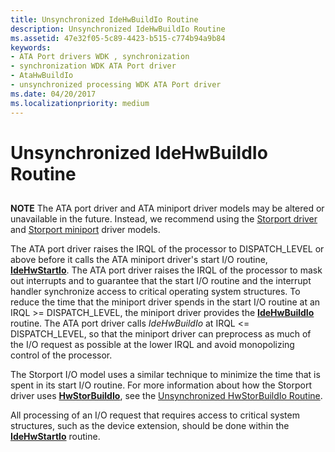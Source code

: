 ```yaml
---
title: Unsynchronized IdeHwBuildIo Routine
description: Unsynchronized IdeHwBuildIo Routine
ms.assetid: 47e32f05-5c89-4423-b515-c774b94a9b84
keywords:
- ATA Port drivers WDK , synchronization
- synchronization WDK ATA Port driver
- AtaHwBuildIo
- unsynchronized processing WDK ATA Port driver
ms.date: 04/20/2017
ms.localizationpriority: medium
---
```


# Unsynchronized IdeHwBuildIo Routine


## <span id="ddk_unsynchronized_atahwbuildio_routine_kg"></span><span id="DDK_UNSYNCHRONIZED_ATAHWBUILDIO_ROUTINE_KG"></span>


**NOTE** The ATA port driver and ATA miniport driver models may be altered or unavailable in the future. Instead, we recommend using the [Storport driver](https://docs.microsoft.com/windows-hardware/drivers/storage/storport-driver) and [Storport miniport](https://docs.microsoft.com/windows-hardware/drivers/storage/storport-miniport-drivers) driver models.


The ATA port driver raises the IRQL of the processor to DISPATCH\_LEVEL or above before it calls the ATA miniport driver's start I/O routine, [**IdeHwStartIo**](https://docs.microsoft.com/windows-hardware/drivers/ddi/irb/nc-irb-ide_hw_startio). The ATA port driver raises the IRQL of the processor to mask out interrupts and to guarantee that the start I/O routine and the interrupt handler synchronize access to critical operating system structures. To reduce the time that the miniport driver spends in the start I/O routine at an IRQL &gt;= DISPATCH\_LEVEL, the miniport driver provides the [**IdeHwBuildIo**](https://docs.microsoft.com/windows-hardware/drivers/ddi/irb/nc-irb-ide_hw_buildio) routine. The ATA port driver calls *IdeHwBuildIo* at IRQL &lt;= DISPATCH\_LEVEL, so that the miniport driver can preprocess as much of the I/O request as possible at the lower IRQL and avoid monopolizing control of the processor.

The Storport I/O model uses a similar technique to minimize the time that is spent in its start I/O routine. For more information about how the Storport driver uses [**HwStorBuildIo**](https://docs.microsoft.com/windows-hardware/drivers/ddi/storport/nc-storport-hw_buildio), see the [Unsynchronized HwStorBuildIo Routine](unsynchronized-hwstorbuildio-routine.md).

All processing of an I/O request that requires access to critical system structures, such as the device extension, should be done within the [**IdeHwStartIo**](https://docs.microsoft.com/windows-hardware/drivers/ddi/irb/nc-irb-ide_hw_startio) routine.

 

 


